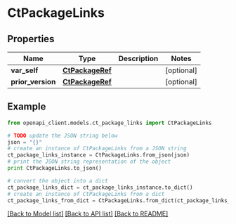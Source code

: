 # CtPackageLinks


## Properties
Name | Type | Description | Notes
------------ | ------------- | ------------- | -------------
**var_self** | [**CtPackageRef**](CtPackageRef.md) |  | [optional] 
**prior_version** | [**CtPackageRef**](CtPackageRef.md) |  | [optional] 

## Example

```python
from openapi_client.models.ct_package_links import CtPackageLinks

# TODO update the JSON string below
json = "{}"
# create an instance of CtPackageLinks from a JSON string
ct_package_links_instance = CtPackageLinks.from_json(json)
# print the JSON string representation of the object
print CtPackageLinks.to_json()

# convert the object into a dict
ct_package_links_dict = ct_package_links_instance.to_dict()
# create an instance of CtPackageLinks from a dict
ct_package_links_from_dict = CtPackageLinks.from_dict(ct_package_links_dict)
```
[[Back to Model list]](../README.md#documentation-for-models) [[Back to API list]](../README.md#documentation-for-api-endpoints) [[Back to README]](../README.md)



